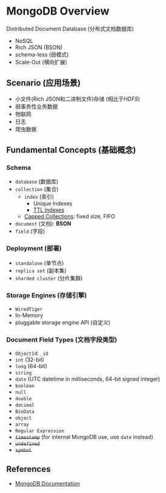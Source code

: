 # MongoDB Overview

Distributed Document Database (分布式文档数据库)

- NoSQL
- Rich JSON (BSON)
- schema-less (弱模式)
- Scale-Out (横向扩展)

## Scenario (应用场景)

- 小文件(Rich JSON和二进制文件)存储 (相比于*HDFS*)
- 弱事务性业务数据
- 物联网
- 日志
- 爬虫数据

## Fundamental Concepts (基础概念)

### Schema

- `database` (数据库)
- `collection` (集合)
  - `index` (索引)
    - Unique Indexes
    - [TTL Indexes](https://www.mongodb.com/docs/v6.0/core/index-ttl/)
  - [Capped Collections](https://www.mongodb.com/docs/v6.0/core/capped-collections/): fixed size, FIFO
- `document` (文档): **BSON**
- `field` (字段)

### Deployment (部署)

- `standalone` (单节点)
- `replica set` (副本集)
- `sharded cluster` (分片集群)

### Storage Engines (存储引擎)

- `WiredTiger`
- In-Memory
- pluggable storage engine API (自定义)

### Document Field Types (文档字段类型)

- `ObjectId`: `_id`
- `int` (32-bit)
- `long` (64-bit)
- `string`
- `date` (UTC datetime in milliseconds, 64-bit signed integer)
- `boolean`
- `null`
- `double`
- `decimal`
- `BinData`
- `object`
- `array`
- `Regular Expression`
- ~~`timestamp`~~ (for internal MongoDB use, use `date` instead)
- ~~`undefined`~~
- ~~`symbol`~~

## References

- [MongoDB Documentation](https://www.mongodb.com/docs/)
